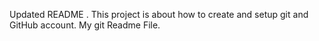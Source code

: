 Updated README . This project is about how to create and setup git and GitHub account. 
My git Readme File.
